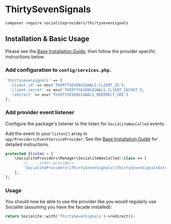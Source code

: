# ThirtySevenSignals

```bash
composer require socialiteproviders/thirtysevensignals
```

## Installation & Basic Usage

Please see the [Base Installation Guide](https://socialiteproviders.com/usage/), then follow the provider specific instructions below.

### Add configuration to `config/services.php`.

```php
'thirtysevensignals' => [    
  'client_id' => env('THIRTYSEVENSIGNALS_CLIENT_ID'),  
  'client_secret' => env('THIRTYSEVENSIGNALS_CLIENT_SECRET'),  
  'redirect' => env('THIRTYSEVENSIGNALS_REDIRECT_URI') 
],
```

### Add provider event listener

Configure the package's listener to the listen for `SocialiteWasCalled` events. 

Add the event to your `listen[]` array  in `app/Providers/EventServiceProvider`. See the [Base Installation Guide](https://socialiteproviders.com/usage/) for detailed instructions.

```php
protected $listen = [
    \SocialiteProviders\Manager\SocialiteWasCalled::class => [
        // ... other providers
        'SocialiteProviders\\ThirtySevenSignals\\ThirtySevenSignalsExtendSocialite@handle',
    ],
];
```

### Usage

You should now be able to use the provider like you would regularly use Socialite (assuming you have the facade installed):

```php
return Socialite::with('ThirtySevenSignals')->redirect();
```
